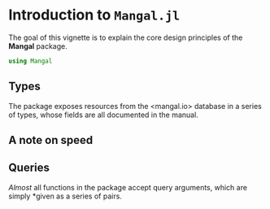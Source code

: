 # Introduction to `Mangal.jl`

The goal of this vignette is to explain the core design principles of the
**Mangal** package.

````julia
using Mangal
````





## Types

The package exposes resources from the <mangal.io> database in a series of
types, whose fields are all documented in the manual. 

## A note on speed

## Queries

*Almost* all functions in the package accept query arguments, which are simply
*given as a series of pairs.
